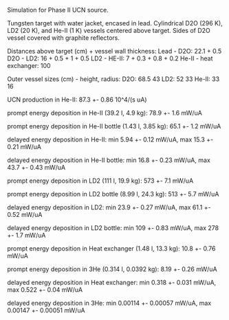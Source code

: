 Simulation for Phase II UCN source.

Tungsten target with water jacket, encased in lead.
Cylindrical D2O (296 K), LD2 (20 K), and He-II (1 K) vessels centered above target.
Sides of D2O vessel covered with graphite reflectors.

Distances above target (cm) + vessel wall thickness:
Lead - D2O: 22.1 + 0.5
D2O - LD2: 16 + 0.5 + 1 + 0.5
LD2 - HE-II: 7 + 0.3 + 0.8 + 0.2
He-II - heat exchanger: 100

Outer vessel sizes (cm) - height, radius:
D2O: 68.5 43
LD2: 52 33
He-II: 33 16

UCN production in He-II:
87.3 +- 0.86 10^4/(s uA)

prompt energy deposition in He-II (39.2 l, 4.9 kg):
78.9 +- 1.6 mW/uA

prompt energy deposition in He-II bottle (1.43 l, 3.85 kg):
65.1 +- 1.2 mW/uA

delayed energy deposition in He-II:
min 5.94 +- 0.12 mW/uA, max 15.3 +- 0.21 mW/uA

delayed energy deposition in He-II bottle:
min 16.8 +- 0.23 mW/uA, max 43.7 +- 0.43 mW/uA

prompt energy deposition in LD2 (111 l, 19.9 kg):
573 +- 7.1 mW/uA

prompt energy deposition in LD2 bottle (8.99 l, 24.3 kg):
513 +- 5.7 mW/uA

delayed energy deposition in LD2:
min 23.9 +- 0.27 mW/uA, max 61.1 +- 0.52 mW/uA

delayed energy deposition in LD2 bottle:
min 109 +- 0.83 mW/uA, max 278 +- 1.7 mW/uA

prompt energy deposition in Heat exchanger (1.48 l, 13.3 kg):
10.8 +- 0.76 mW/uA

prompt energy deposition in 3He (0.314 l, 0.0392 kg):
8.19 +- 0.26 mW/uA

delayed energy deposition in Heat exchanger:
min 0.318 +- 0.031 mW/uA, max 0.522 +- 0.04 mW/uA

delayed energy deposition in 3He:
min 0.00114 +- 0.00057 mW/uA, max 0.00147 +- 0.00051 mW/uA

